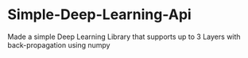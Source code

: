 # Simple-Deep-Learning-Api
Made a simple Deep Learning Library that supports up to 3 Layers with back-propagation using numpy 
